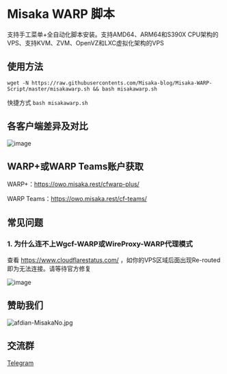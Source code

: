 # Misaka WARP 脚本

支持手工菜单+全自动化脚本安装。支持AMD64、ARM64和S390X CPU架构的VPS、支持KVM、ZVM、OpenVZ和LXC虚拟化架构的VPS

## 使用方法

```shell
wget -N https://raw.githubusercontents.com/Misaka-blog/Misaka-WARP-Script/master/misakawarp.sh && bash misakawarp.sh
```

快捷方式 `bash misakawarp.sh`

## 各客户端差异及对比

![image](https://user-images.githubusercontent.com/96560028/160945334-9572ec6d-7b10-4081-a83a-2d1c475ea2e3.png)

## WARP+或WARP Teams账户获取

WARP+：https://owo.misaka.rest/cfwarp-plus/

WARP Teams：https://owo.misaka.rest/cf-teams/

## 常见问题

### 1. 为什么连不上Wgcf-WARP或WireProxy-WARP代理模式

查看 https://www.cloudflarestatus.com/ ，如你的VPS区域后面出现Re-routed即为无法连接。请等待官方修复

![image](https://user-images.githubusercontent.com/96560028/160244784-25c40a97-d398-4d4f-9deb-d82c5e9b69ef.png)

## 赞助我们

![afdian-MisakaNo.jpg](https://s2.loli.net/2021/12/25/SimocqwhVg89NQJ.jpg)

## 交流群
[Telegram](https://t.me/misakanetcn)
